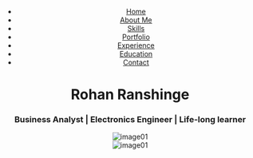 <!-- [if IE 9 ]>    <html class="ie ie9 no-js" lang="en"> <![endif]--><!-- [if gt IE 9]><!--><!--<![endif]-->
<div id="wrapper" class="wrapper noGap"><header>
<div class="menu">
<div class="navbar-wrapper">
<div class="container">
<div class="navwrapper">
<div class="navbar navbar-inverse navbar-static-top">
<div class="container">
<div class="navArea">
<div class="navbar-collapse collapse">
<ul class="nav navbar-nav">
<li class="menuItem active"><a href="#wrapper">Home</a></li>
<li class="menuItem"><a href="#aboutus">About Me</a></li>
<li class="menuItem"><a href="#skillset">Skills</a></li>
<li class="menuItem"><a href="#ourwork">Portfolio</a></li>
<li class="menuItem"><a href="#experience">Experience</a></li>
<li class="menuItem"><a href="#education">Education</a></li>
<li class="menuItem"><a href="#contact">Contact</a></li>
</ul>
</div>
</div>
</div>
</div>
</div>
<!-- End Navbar --></div>
</div>
</div>
<!--menu end--> <!--banner start-->
<div id="banner" class="banner row">
<div class="bannerText">
<h1>Rohan Ranshinge</h1>
<h3>Business Analyst | Electronics Engineer | Life-long learner</h3>
</div>
<div class="col-xs-12 col-sm-12 col-md-12 col-lg-12 noPadd slides-container" style="height: 100%;"><!--background slide show start-->
<div class="slide"><img src="images/header-image/rohan_3.jpg" alt="image01" /></div>
<div class="slide"><img src="images/header-image/20190321_183323.jpg" alt="image01" /></div>
<!--background slide show end--></div>
</div>
<!--banner end--></header><!--Header end --> <!--about us start-->
<section id="aboutus" class="aboutus">
<div class="container">
<div class="row">
<div class="col-md-12">
<div class="heading">
<h2>About me</h2>
<h3>A small introduction about my self</h3>
</div>
</div>
</div>
<div class="row">
<div class=" col-lg-4 col-md-4 col-sm-4 col-xs-12 pull-right media"><img src="images/bio-photo.jpg" alt="" /></div>
<div class=" col-lg-7 col-md-7 col-sm-7 col-xs-12 pull-left media">
<h5>Siddharth Wadke</h5>
<h4>Business Analyst | UC Davis MSBA | AWS Cloud Practitioner Certified</h4>
<p>I'm a Business Analytics student at UC Davis with previous work experience at Accenture Solutions Pvt. Ltd. <br />I'm a life long learner and am very interested in analytics and all the doors it can open for you. <br />I'm always curious to learn more on how I can improve and be the best version of myself.</p>
<p>I love playing football (that's soccer here in America) and have been supporting Arsenal FC since 2004. The year of the Invincibles!</p>
<p><a class="btn btn-primary btn-lg" role="button">Download Printable Resume</a></p>
</div>
</div>
</div>
</section>
<!--about us end--> <!--Skillset start -->
<section id="skillset" class="skillset">
<div class="container">
<div class="row">
<div class="col-md-12">
<div class="heading">
<h2>Skills &amp; Expertise</h2>
<h3>I can say i&rsquo;m quite good at</h3>
</div>
</div>
<div class="col-md-12">
<div class="col-md-6 col-sm-12 media">
<p>Over the past 3 years I have got the opportunity to learn extensively from my seniors and my peers. Turning data into valuable information is a key skill to have in this day and age</p>
<p>Story telling with data has been a key focus in all of my projects and one I value the most.</p>
<p>My past experience and my practicum project have trained me well in R, SQL and Python and have filled the gaps I previously had.</p>
</div>
<div class="col-md-6 col-sm-12">
<div class="skillbar clearfix " data-percent="95%">
<div class="skillbar-title">Story-Telling</div>
<div class="skillbar-bar">&nbsp;</div>
<div class="skill-bar-percent">&nbsp;</div>
</div>
<!-- End Skill Bar -->
<div class="skillbar clearfix " data-percent="95%">
<div class="skillbar-title">R Programming</div>
<div class="skillbar-bar">&nbsp;</div>
<div class="skill-bar-percent">&nbsp;</div>
</div>
<!-- End Skill Bar -->
<div class="skillbar clearfix " data-percent="95%">
<div class="skillbar-title">SQL</div>
<div class="skillbar-bar">&nbsp;</div>
<div class="skill-bar-percent">&nbsp;</div>
</div>
<!-- End Skill Bar -->
<div class="skillbar clearfix " data-percent="80%">
<div class="skillbar-title">Python</div>
<div class="skillbar-bar">&nbsp;</div>
<div class="skill-bar-percent">&nbsp;</div>
</div>
<!-- End Skill Bar --></div>
</div>
</div>
</div>
</section>
<!--Skillset end --> <!--portfolio start-->
<section id="ourwork" class="protfolio">
<div class="container">
<div class="heading">
<h2>Portfolio</h2>
<h3>Past Projects</h3>
</div>
</div>
<div class="row">
<div class="portfolioFilter">
<ul>
<li><a class="current" href="#" data-filter="*">All</a></li>
<li><a href="#" data-filter=".python">Python</a></li>
<li><a href="#" data-filter=".image_classification">Image Classification using CNN</a></li>
<li class="last"><a href="#" data-filter=".be_project">Eye-Controlled Wheelchairs</a></li>
</ul>
</div>
<ul class="portfolioContainer row">
<li class="image_classification python col-xs-6 col-sm-4 col-md-3 col-lg-3">
<div class="lightCon"><img src="images/projects/thumb-images/Webp.net-compress-image.jpg" alt="" /></div>
</li>
<li class="be_project col-xs-6 col-sm-4 col-md-3 col-lg-3">
<div class="lightCon"><img src="images/projects/thumb-images/Wheelchaircompress-image.jpg" alt="" /></div>
</li>
<li class=" python col-xs-6 col-sm-4 col-md-3 col-lg-3">
<div class="lightCon"><img src="images/projects/thumb-images/guns.jpeg" alt="" /></div>
</li>
<li class=" python col-xs-6 col-sm-4 col-md-3 col-lg-3">
<div class="lightCon"><img src="images/projects/thumb-images/churn.png" alt="" /></div>
</li>
<li class=" python col-xs-6 col-sm-4 col-md-3 col-lg-3">
<div class="lightCon"><img src="images/projects/thumb-images/heart.jpg" alt="" /></div>
</li>
<li class="python  col-xs-6 col-sm-4 col-md-3 col-lg-3">
<div class="lightCon"><img src="images/projects/thumb-images/houses.png" alt="" /></div>
</li>
<li class=" python  col-xs-6 col-sm-4 col-md-3 col-lg-3">
<div class="lightCon"><img src="images/projects/thumb-images/translate.jpg" alt="" /></div>
</li>
</ul>
</div>
</section>
<!--portfolio end--> <!--Work Experties start -->
<section id="experience" class="myexperties">
<div class="container">
<div class="heading">
<h2>Work Experience</h2>
<h3>My previous associations</h3>
</div>
<div class="row media">
<div class="col-xs-12 col-sm-3 col-md-3 col-lg-3">
<div class="expertiesico">September 2018<br />Present</div>
</div>
<div class="expertiesdesc col-xs-12 col-sm-9 col-md-9 col-lg-9">
<h4>Institute of Transportation Studies (ITS)</h4>
<h5>Data Analyst, Practicum Project</h5>
<p>&bull; Analyzed and profiled users&rsquo; charging behavior based on 4 years of historical data</p>
<p>&bull; Identified the top 25 charging locations facing a supply crunch and high demand situation using R</p>
<p>&bull; Conducted feature engineering of existing EV charging sites and successfully identified 3 attributes using Python that could significantly increase charging utilization</p>
<p>&bull; Optimizing charger locations currently based on geo-spatial data across 450 charging points in California</p>
<p>&bull; Working on a recommendation engine for charging stations, to service increasing volume of 1.5M cars</p>
</div>
</div>
<div class="row media">
<div class="col-xs-12 col-sm-3 col-md-3 col-lg-3">
<div class="expertiesico">August 2016<br />March 2018</div>
</div>
<div class="expertiesdesc col-xs-12 col-sm-9 col-md-9 col-lg-9">
<h4>Accenture Solutions Pvt. Ltd.</h4>
<h5>Application Development Analyst</h5>
<p>&bull; Saved the project 5 hours of manual intervention per restoration and the costs associated with it by automating a backup-restore activity using PowerShell scripts which checked error logs, updated production URLs and fields and started corresponding services</p>
<p>&bull; Automated a sales report using SQL queries on select databases saving the project 30 hours of manual intervention on a monthly basis</p>
<p>&bull; Handled SQL Server backups &amp; restoration, maintenance plans, jobs and performance tuning</p>
</div>
</div>
</div>
</section>
<!--Work Experties end --> <!--Education & diploma start -->
<section id="education" class="educationdiploma">
<div class="container">
<div class="heading">
<h2>Education &amp; Diplomas</h2>
</div>
<div class="row media">
<div class="col-xs-12 col-sm-3 col-md-3 col-lg-3">
<div class="expertiesico">September 2018<br />July 2019</div>
</div>
<div class="expertiesdesc col-xs-12 col-sm-9 col-md-9 col-lg-9">
<h4>Masters of Science, Business Analytics</h4>
<h5>University of California, Davis</h5>
<p>&bull; Performed conjoint analysis across 24 profiles to find out optimal design to maximize profits</p>
<p>&bull; Developed a churn prediction model with 94% accuracy</p>
<p>&bull; Executive Assistant, engaged with prospective students to increase program applications by 15%</p>
</div>
</div>
<div class="row media">
<div class="col-xs-12 col-sm-3 col-md-3 col-lg-3">
<div class="expertiesico">June 2012<br />May 2016</div>
</div>
<div class="expertiesdesc col-xs-12 col-sm-9 col-md-9 col-lg-9">
<h4>Bachelor of Engineering, Electronics</h4>
<h5>University of Mumbai</h5>
<p>&bull; Technical Project: Eye-Controlled Wheelchair</p>
<p>Successfully implemented an eye-controlled wheelchair using a Raspberry Pi and a USB camera which captured images in real time and controlled the wheelchair accordingly</p>
</div>
</div>
</div>
</section>
<!--Education & diploma end --> <!--contact start-->
<section id="contact" class="contact">
<div class="container">
<div class="heading">
<h2>Get In Touch</h2>
<h3>rohan.ranshinge@gmail.com</h3>
</div>
</div>
</section>
<section class="contactDetails">
<div class="container">
<div class="heading">
<h2>Drop a email</h2>
<h3>Please feel free if you would like to have a chat.</h3>
</div>
<!--contact form start-->
<div class="row media">
<div class="col-xs-12 col-sm-12 col-md-12 col-lg-12 conForm text-center">
<div id="message">&nbsp;</div>
<form id="cform" action="mailto:rranshinge@ucdavis.edu" method="post" name="cform"><input id="name" class="col-xs-12 col-sm-12 col-md-8 col-lg-8" name="name" type="text" placeholder="Your name" /> <input id="email" class=" col-xs-12 col-sm-12 col-md-8 col-lg-8 noMarr" name="email" type="email" placeholder="Your email" /> <textarea id="comments" class="col-xs-12 col-sm-12 col-md-8 col-lg-8" cols="" name="comments" rows="" placeholder="Your message"></textarea>
<div class="col-xs-12 col-sm-12 col-md-12 col-lg-12"><input id="submit" class="submitBnt" name="send" type="submit" value="Send message" /></div>
<div id="simple-msg">&nbsp;</div>
</form></div>
</div>
<!--contact form end--></div>
</section>
<!--contact end--> <!--footer start-->
<section id="footer" class="footer">
<div class="container">
<ul><!--<li><a href="#"><i class="fa fa-twitter fa-2x"></i></a></li>
        <li><a href="#"><i class="fa fa-facebook fa-2x"></i></a></li> -->
<li></li>
<!--<li><a href="#"><i class="fa fa-vimeo-square fa-2x"></i></a></li>
        <li><a href="#"><i class="fa fa-dribbble fa-2x"></i></a></li> --></ul>
</div>
<p class="text-center">&nbsp;</p>
</section>
<!--footer end--></div>
<!--wrapper end-->
<p></p>
<!--modernizr js-->
<p></p>
<!--jquary min js-->
<p></p>
<!--for placeholder jquery-->
<p></p>
<!--for header jquery-->
<p></p>
<!--for portfolio jquery-->
<p></p>
<!--contact form js-->
<p></p>
<!--for theme custom jquery-->
